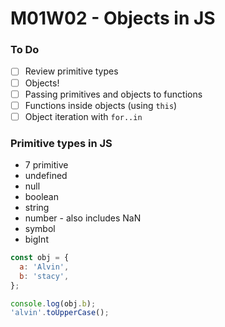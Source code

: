# M01W02 - Objects in JS

### To Do

- [ ] Review primitive types
- [ ] Objects!
- [ ] Passing primitives and objects to functions
- [ ] Functions inside objects (using `this`)
- [ ] Object iteration with `for..in`

### Primitive types in JS

- 7 primitive
- undefined
- null
- boolean
- string
- number - also includes NaN
- symbol
- bigInt

```js
const obj = {
  a: 'Alvin',
  b: 'stacy',
};

console.log(obj.b);
'alvin'.toUpperCase();
```
